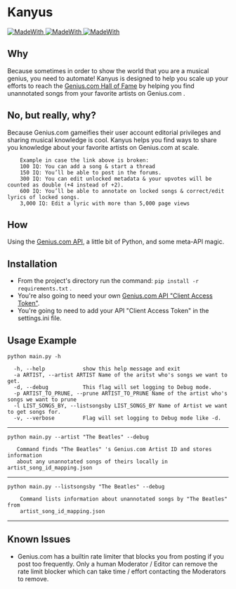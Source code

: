 # Kanyus

<p>
  <a href="https://www.python.org/" target="_blank">
    <img alt="MadeWith" src="https://img.shields.io/badge/Made%20with-Python-1f425f.svg">
  </a>
  <a href="" target="_blank">
    <img alt="MadeWith" src="https://img.shields.io/badge/version-v0.57-blue">
  </a>
  <a href="" target="_blank">
    <img alt="MadeWith" src="https://img.shields.io/badge/PRs-Yes%20Please-brightgreen.svg?style=flat-square">
  </a>
</p>

## Why
Because sometimes in order to show the world that you are a musical genius, you need to automate! Kanyus is designed to help you scale up your efforts to reach the             <a href="https://genius.com/albums/Genius/Genius-users-hall-of-fame">Genius.com Hall of Fame</a> by helping you find unannotated songs from your favorite artists on Genius.com .

## No, but really, why?
Because Genius.com gameifies their <a hre="https://genius.com/discussions/331182-What-does-the-iq-points">user account editorial privileges </a> and sharing musical knowledge is cool. Kanyus helps you find ways to share you knowledge about your favorite artists on Genius.com at scale.
```
    Example in case the link above is broken:
    100 IQ: You can add a song & start a thread
    150 IQ: You’ll be able to post in the forums.
    300 IQ: You can edit unlocked metadata & your upvotes will be counted as double (+4 instead of +2).
    600 IQ: You’ll be able to annotate on locked songs & correct/edit lyrics of locked songs.
    3,000 IQ: Edit a lyric with more than 5,000 page views
```

## How
Using the <a href="https://docs.genius.com/">Genius.com API</a>, a little bit of Python, and some meta-API magic.

## Installation
* From the project's directory run the command: `pip install -r requirements.txt` . 
* You're also going to need your own <a href="https://genius.com/api-clients">Genius.com API "Client Access Token"</a>.
* You're going to need to add your API "Client Access Token" in the settings.ini file.

## Usage Example
`python main.py -h`

```
  -h, --help            show this help message and exit
  -a ARTIST, --artist ARTIST Name of the aritst who's songs we want to get.
  -d, --debug           This flag will set logging to Debug mode.
  -p ARTIST_TO_PRUNE, --prune ARTIST_TO_PRUNE Name of the artist who's songs we want to prune
  -l LIST_SONGS_BY, --listsongsby LIST_SONGS_BY Name of Artist we want to get songs for.
  -v, --verbose         Flag will set logging to Debug mode like -d.
```
----------------------------------------------------------------
`python main.py --artist "The Beatles" --debug`

```
   Command finds "The Beatles" 's Genius.com Artist ID and stores information
   about any unannotated songs of theirs locally in artist_song_id_mapping.json
```
-----------------------------------------------------------------
`python main.py --listsongsby "The Beatles" --debug`

```
    Command lists information about unannotated songs by "The Beatles" from
    artist_song_id_mapping.json
```
-----------------------------------------------------------------
## Known Issues
* Genius.com has a builtin rate limiter that blocks you from posting if you post too frequently. Only a human Moderator / Editor can remove the rate limit blocker which can take time / effort contacting the Moderators to remove.
